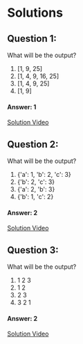 # Solutions

## Question 1:
What will be the output?

1. [1, 9, 25]
2. [1, 4, 9, 16, 25]
3. [1, 4, 9, 25]
4. [1, 9]

#### Answer: 1
[Solution Video](#)

## Question 2:
What will be the output?

1. {'a': 1, 'b': 2, 'c': 3}
2. {'b': 2, 'c': 3}
3. {'a': 2, 'b': 3}
4. {'b': 1, 'c': 2}


#### Answer: 2
[Solution Video](#)

## Question 3:
What will be the output?

1. 1 2 3
2. 1 2
3. 2 3
3. 3 2 1

#### Answer: 2
[Solution Video](#)